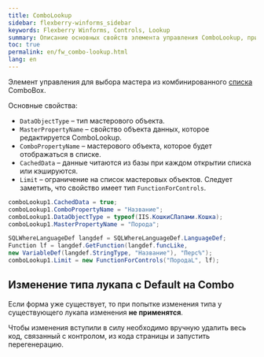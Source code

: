 ```yaml
---
title: ComboLookup
sidebar: flexberry-winforms_sidebar
keywords: Flexberry Winforms, Controls, Lookup
summary: Описание основных свойств элемента управления ComboLookup, пример их использования. Особенности генерации.
toc: true
permalink: en/fw_combo-lookup.html
lang: en
---
```


Элемент управления для выбора мастера из комбинированного [списка](fw_objectlistview.html) ComboBox.

Основные свойства:

* `DataObjectType` – тип мастерового объекта.
* `MasterPropertyName` – свойство объекта данных, которое редактируется ComboLookup.
* `ComboPropertyName` – мастерового объекта, которое будет отображаться в списке.
* `CachedData` – данные читаются из базы при каждом открытии списка или кэшируются.
* `Limit` – ограничение на список мастеровых объектов. Следует заметить, что свойство имеет тип `FunctionForControls`.

```csharp
comboLookup1.CachedData = true;
comboLookup1.ComboPropertyName = "Название";
comboLookup1.DataObjectType = typeof(IIS.КошкиСЛапами.Кошка);
comboLookup1.MasterPropertyName = "Порода";

SQLWhereLanguageDef langdef = SQLWhereLanguageDef.LanguageDef;  
Function lf = langdef.GetFunction(langdef.funcLike,   
new VariableDef(langdef.StringType, "Название"), "Перс%");
comboLookup1.Limit = new FunctionForControls("ПородаL", lf);
```

## Изменение типа лукапа с Default на Combo

Если форма уже существует, то при попытке изменения типа у существующего лукапа изменения __не применятся__. 

Чтобы изменения вступили в силу необходимо вручную удалить весь код, связанный с контролом, из кода страницы и запустить перегенерацию.
